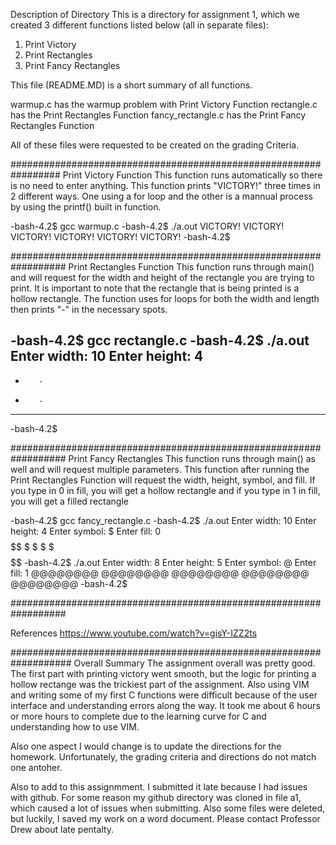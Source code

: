 Description of Directory
This is a directory for assignment 1, which we created 3 different 
functions listed below (all in separate files):
1. Print Victory
2. Print Rectangles
3. Print Fancy Rectangles

This file (README.MD) is a short summary of all functions.

warmup.c has the warmup problem with Print Victory Function
rectangle.c has the Print Rectangles Function
fancy_rectangle.c has the Print Fancy Rectangles Function

All of these files were requested to be created on the grading Criteria.

#################################################################
Print Victory Function
This function runs automatically so there is no need
to enter anything. This function prints "VICTORY!" three
times in 2 different ways. One using a for loop and the other
is a mannual process by using the printf() built in function.


-bash-4.2$ gcc warmup.c
-bash-4.2$ ./a.out
VICTORY!
VICTORY!
VICTORY!
VICTORY!
VICTORY!
VICTORY!
-bash-4.2$

##################################################################
Print Rectangles Function
This function runs through main() and will request for the width
and height of the rectangle you are trying to print. It is important
to note that the rectangle that is being printed is a hollow rectangle.
The function uses for loops for both the width and length then prints
"-" in the necessary spots.


-bash-4.2$ gcc rectangle.c
-bash-4.2$ ./a.out
Enter width: 10
Enter height: 4
----------
-        -
-        -
----------
-bash-4.2$




##################################################################
Print Fancy Rectangles
This function runs through main() as well and will request multiple parameters.
This function after running the Print Rectangles Function will request the
width, height, symbol, and fill. If you type in 0 in fill, you will get a hollow
rectangle and if you type in 1 in fill, you will get a filled rectangle

-bash-4.2$ gcc fancy_rectangle.c
-bash-4.2$ ./a.out
Enter width: 10
Enter height: 4
Enter symbol: $
Enter fill: 0
$$$$$$$$$$
$        $
$        $
$$$$$$$$$$
-bash-4.2$ ./a.out
Enter width: 8
Enter height: 5
Enter symbol: @
Enter fill: 1
@@@@@@@@
@@@@@@@@
@@@@@@@@
@@@@@@@@
@@@@@@@@
-bash-4.2$

##################################################################

References
https://www.youtube.com/watch?v=gisY-IZZ2ts



###################################################################
Overall Summary
The assignment overall was pretty good. The first part with printing
victory went smooth, but the logic for printing a hollow rectange was
the trickiest part of the assignment. Also using VIM and writing some of
my first C functions were difficult because of the user interface and 
understanding errors along the way. It took me about 6 hours or more hours 
to complete due to the learning curve for C and understanding how to use VIM.

Also one aspect I would change is to update the directions for the homework. Unfortunately,
the grading criteria and directions do not match one antoher.

Also to add to this assignmment. I submitted it late because I had issues 
with github. For some reason my github directory was cloned in file a1,
which caused a lot of issues when submitting. Also some files were deleted, but
luckily, I saved my work on a word document. Please contact Professor Drew about
late pentalty. 


